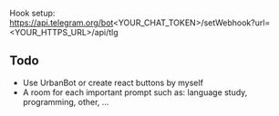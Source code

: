 Hook setup: https://api.telegram.org/bot<YOUR_CHAT_TOKEN>/setWebhook?url=<YOUR_HTTPS_URL>/api/tlg

## Todo
 - Use UrbanBot or create react buttons by myself
 - A room for each important prompt such as: language study, programming, other, ...